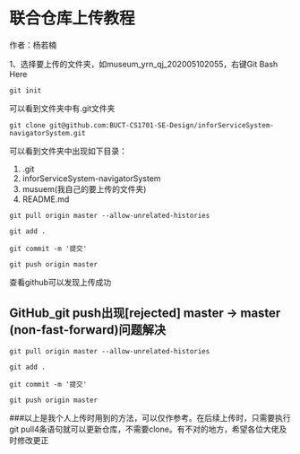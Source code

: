 # 联合仓库上传教程
作者：杨若楠

1、选择要上传的文件夹，如museum_yrn_qj_202005102055，右键Git Bash Here

`git init`

可以看到文件夹中有.git文件夹

`git clone git@github.com:BUCT-CS1701-SE-Design/inforServiceSystem-navigatorSystem.git`

 <!--可能会出现vim编辑不用管直接保存退出就行 ,esc退出编辑模式，输入：wq即可退出-->

可以看到文件夹中出现如下目录：

1. .git
2. inforServiceSystem-navigatorSystem
3. musuem(我自己的要上传的文件夹)
4. README.md

`git pull origin master --allow-unrelated-histories`

`git add .`

`git commit -m '提交'`

`git push origin master`

查看github可以发现上传成功

## GitHub_git push出现[rejected] master -> master (non-fast-forward)问题解决

`git pull origin master --allow-unrelated-histories`

`git add .`

`git commit -m '提交'`

`git push origin master`

###以上是我个人上传时用到的方法，可以仅作参考。在后续上传时，只需要执行git pull4条语句就可以更新仓库，不需要clone。有不对的地方，希望各位大佬及时修改更正
